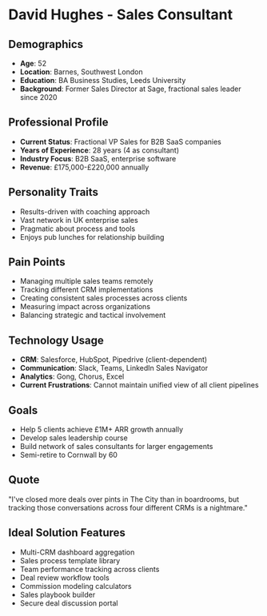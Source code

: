 # David Hughes - Sales Consultant

## Demographics
- **Age**: 52
- **Location**: Barnes, Southwest London
- **Education**: BA Business Studies, Leeds University
- **Background**: Former Sales Director at Sage, fractional sales leader since 2020

## Professional Profile
- **Current Status**: Fractional VP Sales for B2B SaaS companies
- **Years of Experience**: 28 years (4 as consultant)
- **Industry Focus**: B2B SaaS, enterprise software
- **Revenue**: £175,000-£220,000 annually

## Personality Traits
- Results-driven with coaching approach
- Vast network in UK enterprise sales
- Pragmatic about process and tools
- Enjoys pub lunches for relationship building

## Pain Points
- Managing multiple sales teams remotely
- Tracking different CRM implementations
- Creating consistent sales processes across clients
- Measuring impact across organizations
- Balancing strategic and tactical involvement

## Technology Usage
- **CRM**: Salesforce, HubSpot, Pipedrive (client-dependent)
- **Communication**: Slack, Teams, LinkedIn Sales Navigator
- **Analytics**: Gong, Chorus, Excel
- **Current Frustrations**: Cannot maintain unified view of all client pipelines

## Goals
- Help 5 clients achieve £1M+ ARR growth annually
- Develop sales leadership course
- Build network of sales consultants for larger engagements
- Semi-retire to Cornwall by 60

## Quote
"I've closed more deals over pints in The City than in boardrooms, but tracking those conversations across four different CRMs is a nightmare."

## Ideal Solution Features
- Multi-CRM dashboard aggregation
- Sales process template library
- Team performance tracking across clients
- Deal review workflow tools
- Commission modeling calculators
- Sales playbook builder
- Secure deal discussion portal